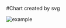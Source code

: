 #Chart created by svg

![example](https://media.discordapp.net/attachments/688663384727748668/1012370314090524672/unknown.png)